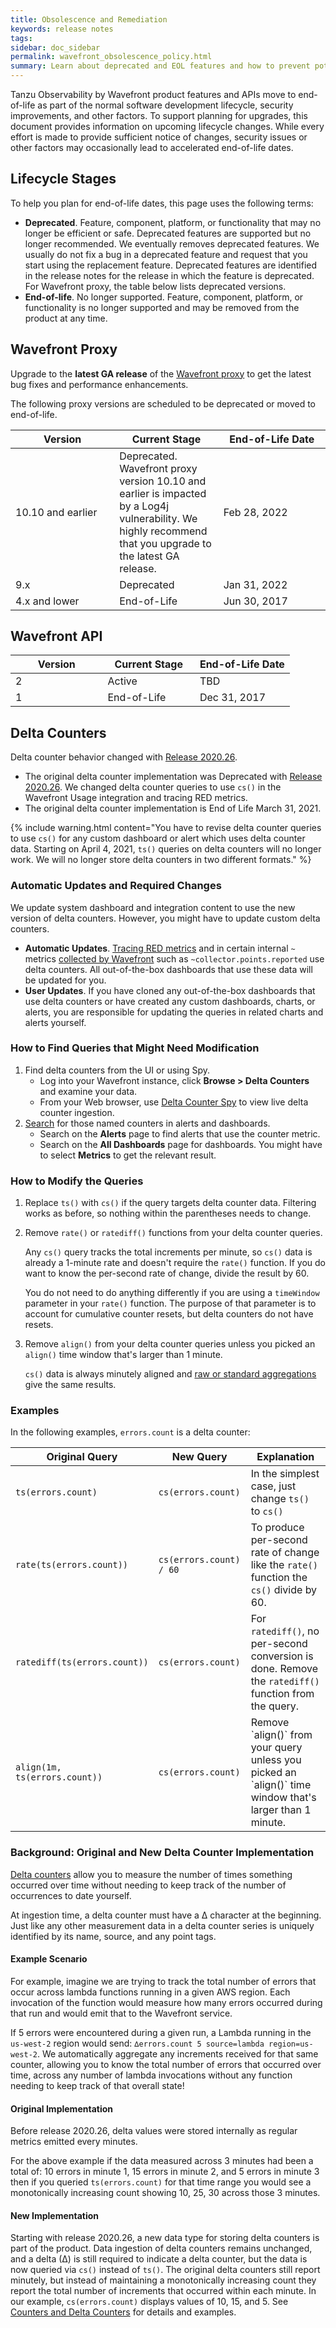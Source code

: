 ```yaml
---
title: Obsolescence and Remediation
keywords: release notes
tags:
sidebar: doc_sidebar
permalink: wavefront_obsolescence_policy.html
summary: Learn about deprecated and EOL features and how to prevent potential problems.
---
```

Tanzu Observability by Wavefront product features and APIs move to end-of-life as part of the normal software development lifecycle, security improvements, and other factors. To support planning for upgrades, this document provides information on upcoming lifecycle changes. While every effort is made to provide sufficient notice of changes, security issues or other factors may occasionally lead to accelerated end-of-life dates.

## Lifecycle Stages

To help you plan for end-of-life dates, this page uses the following terms:

* **Deprecated**. Feature, component, platform, or functionality that may no longer be efficient or safe.  Deprecated features are supported but no longer recommended. We eventually removes deprecated features. We usually do not fix a bug in a deprecated feature and request that you start using the replacement feature. Deprecated features are identified in the release notes for the release in which the feature is deprecated. For Wavefront proxy, the table below lists deprecated versions.
*  **End-of-life**. No longer supported. Feature, component, platform, or functionality is no longer supported and may be removed from the product at any time.


## Wavefront Proxy

Upgrade to the **latest GA release** of the [Wavefront proxy](https://github.com/wavefrontHQ/wavefront-proxy) to get the latest bug fixes and performance enhancements.

The following proxy versions are scheduled to be deprecated or moved to end-of-life.

<table class="width: 100%;">
<thead>
<tr><th width="33%">Version</th><th width="33%">Current Stage</th><th width="34%">End-of-Life Date</th></tr>
</thead>
<tbody>
<tr>
<td>10.10 and earlier</td>
<td>Deprecated. Wavefront proxy version 10.10 and earlier is impacted by a Log4j vulnerability. We highly recommend that you upgrade to the latest GA release. </td>
<td>Feb 28, 2022</td>
</tr>
<tr>
<td>9.x</td>
<td>Deprecated</td>
<td>Jan 31, 2022</td>
</tr>
<tr>
<td>4.x and lower</td>
<td>End-of-Life</td>
<td>Jun 30, 2017</td>
</tr>
</tbody>
</table>
<p></p>
<h2>Wavefront API</h2>
<table class="width: 100%;">
<thead>
<tr><th width="33%">Version</th><th width="33%">Current Stage</th><th width="34%">End-of-Life Date</th></tr>
</thead>
<tbody>
<tr>
<td>2</td>
<td>Active</td>
<td>TBD</td>
</tr>
<tr>
<td>1</td>
<td>End-of-Life</td>
<td>Dec 31, 2017</td>
</tr>
</tbody>
</table>


## Delta Counters

Delta counter behavior changed with [Release 2020.26](2020.26.x_release_notes.html).
* The original delta counter implementation was Deprecated with [Release 2020.26](2020.26.x_release_notes.html). We changed delta counter queries to use `cs()` in the Wavefront Usage integration and tracing RED metrics.
* The original delta counter implementation is End of Life March 31, 2021.

{% include warning.html content="You have to revise delta counter queries to use `cs()` for any custom dashboard or alert which uses delta counter data. Starting on April 4, 2021, `ts()` queries on delta counters will no longer work. We will no longer store delta counters in two different formats." %}



### Automatic Updates and Required Changes

We update system dashboard and integration content to use the new version of delta counters. However, you might have to update custom delta counters.

* **Automatic Updates**. [Tracing RED metrics](trace_data_details.html#red-metrics) and in certain internal `~` metrics [collected by Wavefront](wavefront_monitoring.html#internal-metrics-overview) such as `~collector.points.reported` use delta counters. All out-of-the-box dashboards that use these data will be updated for you.
* **User Updates**. If you have cloned any out-of-the-box dashboards that use delta counters or have created any custom dashboards, charts, or alerts, you are responsible for updating the queries in related charts and alerts yourself.


### How to Find Queries that Might Need Modification

1. Find delta counters from the UI or using Spy.
    * Log into your Wavefront instance, click **Browse > Delta Counters** and examine your data.
    * From your Web browser, use [Delta Counter Spy](https://docs.wavefront.com/wavefront_monitoring_spy.html#get-ingested-delta-counters-with-spy) to view live delta counter ingestion.
2. [Search](wavefront_searching.html#search-field) for those named counters in alerts and dashboards.
   * Search on the **Alerts** page to find alerts that use the counter metric.
   * Search on the **All Dashboards** page for dashboards. You might have to select **Metrics** to get the relevant result.

### How to Modify the Queries

1. Replace `ts()` with `cs()` if the query targets delta counter data. Filtering works as before, so nothing within the parentheses needs to change.
2. Remove `rate()` or `ratediff()` functions from your delta counter queries.

   Any `cs()` query tracks the total increments per minute, so `cs()` data is already a 1-minute rate and doesn't require the `rate()` function. If you do want to know the per-second rate of change, divide the result by 60.

   You do not need to do anything differently if you are using a `timeWindow` parameter in your `rate()` function. The purpose of that parameter is to account for cumulative counter resets, but delta counters do not have resets.

3. Remove `align()` from your delta counter queries unless you picked an `align()` time window that's larger than 1 minute.

   `cs()` data is always minutely aligned and [raw or standard aggregations](query_language_aggregate_functions.html#aggregating-when-data-points-do-not-line-up) give the same results.

### Examples

In the following examples, `errors.count` is a delta counter:

<table class="width: 100%;">
<thead>
<tr><th width="30%">Original Query</th><th width="30%">New Query</th><th width="40%">Explanation</th></tr>
</thead>
<tbody>
<tr>
<td><code>ts(errors.count)</code></td>
<td><code>cs(errors.count)</code></td>
<td>In the simplest case, just change <code>ts()</code> to <code>cs()</code></td>
</tr>
<tr>
<td><code>rate(ts(errors.count))</code></td>
<td><code>cs(errors.count) / 60</code></td>
<td>To produce per-second rate of change like the <code>rate()</code> function the <code>cs()</code> divide by 60.</td>
</tr>
<tr>
<td><code>ratediff(ts(errors.count))</code></td>
<td><code>cs(errors.count)</code></td>
<td markdown="span">For <code>ratediff()</code>, no per-second conversion is done. Remove the <code>ratediff()</code> function from the query.</td>
</tr>
<tr>
<td><code>align(1m, ts(errors.count))</code></td>
<td><code>cs(errors.count)</code></td>
<td markdown="span">Remove `align()` from your query unless you picked an `align()` time window that's larger than 1 minute.</td>
</tr>
</tbody>
</table>

<!--- The following example for 67.x and later:
`rawsum(align(1m, rate(ts(errors.count))))` becomes `sum(cs(errors.count)) / 60` - In this case the query can be simplified as raw aggregate functions and `align()` are not necessary. However, `rawsum(align(1m, cs(errors.count))) / 60` would still be a valid query.--->

### Background: Original and New Delta Counter Implementation

[Delta counters](delta_counters.html) allow you to measure the number of times something occurred over time without needing to keep track of the number of occurrences to date yourself.

At ingestion time, a delta counter must have a ∆ character at the beginning. Just like any other measurement data in a delta counter series is uniquely identified by its name, source, and any point tags.

#### Example Scenario

For example, imagine we are trying to track the total number of errors that occur across lambda functions running in a given AWS region. Each invocation of the function would measure how many errors occurred during that run and would emit that to the Wavefront service.

If 5 errors were encountered during a given run, a Lambda running in the `us-west-2` region would send: `∆errors.count 5 source=lambda region=us-west-2`. We automatically aggregate any increments received for that same counter, allowing you to know the total number of errors that occurred over time, across any number of lambda invocations without any function needing to keep track of that overall state!

#### Original Implementation

Before release 2020.26, delta values were stored internally as regular metrics emitted every minutes.

For the above example if the data measured across 3 minutes had been a total of: 10 errors in minute 1, 15 errors in minute 2, and 5 errors in minute 3 then if you queried `ts(errors.count)` for that time range you would see a monotonically increasing count showing 10, 25, 30 across those 3 minutes.

#### New Implementation

Starting with release 2020.26, a new data type for storing delta counters is part of the product. Data ingestion of delta counters remains unchanged, and a delta (∆) is still required to indicate a delta counter, but the data is now queried via `cs()` instead of `ts()`. The original delta counters still report minutely, but instead of maintaining a monotonically increasing count they report the total number of increments that occurred within each minute. In our example, `cs(errors.count)` displays values of 10, 15, and 5. See [Counters and Delta Counters](delta_counters.html#counters-and-delta-counters-basics) for details and examples.
